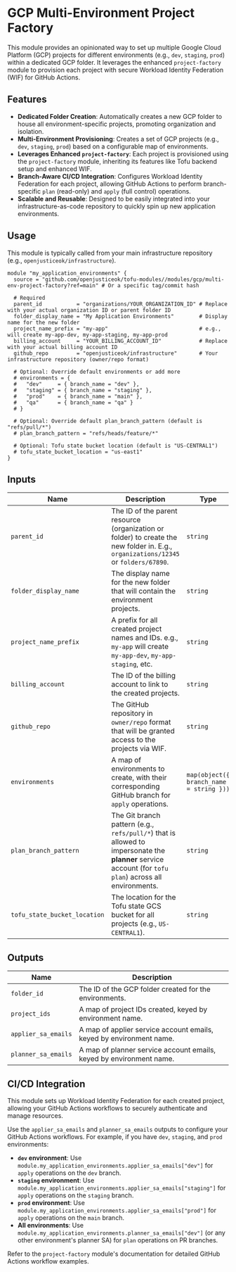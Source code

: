 # GCP Multi-Environment Project Factory

This module provides an opinionated way to set up multiple Google Cloud Platform (GCP) projects for different environments (e.g., `dev`, `staging`, `prod`) within a dedicated GCP folder.
It leverages the enhanced `project-factory` module to provision each project with secure Workload Identity Federation (WIF) for GitHub Actions.

## Features

-   **Dedicated Folder Creation**: Automatically creates a new GCP folder to house all environment-specific projects, promoting organization and isolation.
-   **Multi-Environment Provisioning**: Creates a set of GCP projects (e.g., `dev`, `staging`, `prod`) based on a configurable map of environments.
-   **Leverages Enhanced `project-factory`**: Each project is provisioned using the `project-factory` module, inheriting its features like Tofu backend setup and enhanced WIF.
-   **Branch-Aware CI/CD Integration**: Configures Workload Identity Federation for each project, allowing GitHub Actions to perform branch-specific `plan` (read-only) and `apply` (full control) operations.
-   **Scalable and Reusable**: Designed to be easily integrated into your infrastructure-as-code repository to quickly spin up new application environments.

## Usage

This module is typically called from your main infrastructure repository (e.g., `openjusticeok/infrastructure`).

```hcl
module "my_application_environments" {
  source = "github.com/openjusticeok/tofu-modules//modules/gcp/multi-env-project-factory?ref=main" # Or a specific tag/commit hash

  # Required
  parent_id           = "organizations/YOUR_ORGANIZATION_ID" # Replace with your actual organization ID or parent folder ID
  folder_display_name = "My Application Environments"        # Display name for the new folder
  project_name_prefix = "my-app"                             # e.g., will create my-app-dev, my-app-staging, my-app-prod
  billing_account     = "YOUR_BILLING_ACCOUNT_ID"            # Replace with your actual billing account ID
  github_repo         = "openjusticeok/infrastructure"       # Your infrastructure repository (owner/repo format)

  # Optional: Override default environments or add more
  # environments = {
  #   "dev"     = { branch_name = "dev" },
  #   "staging" = { branch_name = "staging" },
  #   "prod"    = { branch_name = "main" },
  #   "qa"      = { branch_name = "qa" }
  # }

  # Optional: Override default plan_branch_pattern (default is "refs/pull/*")
  # plan_branch_pattern = "refs/heads/feature/*"

  # Optional: Tofu state bucket location (default is "US-CENTRAL1")
  # tofu_state_bucket_location = "us-east1"
}
```

## Inputs

| Name | Description | Type | Default | Required |
|------|-------------|------|---------|:--------:|
| `parent_id` | The ID of the parent resource (organization or folder) to create the new folder in. E.g., `organizations/12345` or `folders/67890`. | `string` | n/a | yes |
| `folder_display_name` | The display name for the new folder that will contain the environment projects. | `string` | n/a | yes |
| `project_name_prefix` | A prefix for all created project names and IDs. e.g., `my-app` will create `my-app-dev`, `my-app-staging`, etc. | `string` | n/a | yes |
| `billing_account` | The ID of the billing account to link to the created projects. | `string` | n/a | yes |
| `github_repo` | The GitHub repository in `owner/repo` format that will be granted access to the projects via WIF. | `string` | n/a | yes |
| `environments` | A map of environments to create, with their corresponding GitHub branch for `apply` operations. | `map(object({ branch_name = string }))` | See variables.tf | no |
| `plan_branch_pattern` | The Git branch pattern (e.g., `refs/pull/*`) that is allowed to impersonate the **planner** service account (for `tofu plan`) across all environments. | `string` | `"refs/pull/*"` | no |
| `tofu_state_bucket_location` | The location for the Tofu state GCS bucket for all projects (e.g., `US-CENTRAL1`). | `string` | `"US-CENTRAL1"` | no |

## Outputs

| Name | Description |
|------|-------------|
| `folder_id` | The ID of the GCP folder created for the environments. |
| `project_ids` | A map of project IDs created, keyed by environment name. |
| `applier_sa_emails` | A map of applier service account emails, keyed by environment name. |
| `planner_sa_emails` | A map of planner service account emails, keyed by environment name. |

## CI/CD Integration

This module sets up Workload Identity Federation for each created project, allowing your GitHub Actions workflows to securely authenticate and manage resources.

Use the `applier_sa_emails` and `planner_sa_emails` outputs to configure your GitHub Actions workflows. For example, if you have `dev`, `staging`, and `prod` environments:

-   **`dev` environment**: Use `module.my_application_environments.applier_sa_emails["dev"]` for `apply` operations on the `dev` branch.
-   **`staging` environment**: Use `module.my_application_environments.applier_sa_emails["staging"]` for `apply` operations on the `staging` branch.
-   **`prod` environment**: Use `module.my_application_environments.applier_sa_emails["prod"]` for `apply` operations on the `main` branch.
-   **All environments**: Use `module.my_application_environments.planner_sa_emails["dev"]` (or any other environment's planner SA) for `plan` operations on PR branches.

Refer to the `project-factory` module's documentation for detailed GitHub Actions workflow examples.
